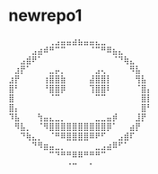 # newrepo1

⠀⠀⠀⠀⠀⠀⠀⢀⣠⣤⣤⣴⣦⣤⣤⣄⣀⠀⠀⠀⠀⠀⠀⠀⠀
⠀⠀⠀⠀⣠⣴⠾⠛⠉⠉⠀⠀⠀⠀⠈⠉⠛⠿⣦⣄⠀⠀⠀⠀⠀
⠀⠀⣠⣾⠟⠁⠀⠀⠀⠀⠀⠀⠀⠀⠀⠀⠀⠀⠈⠙⢷⣄⠀⠀⠀
⠀⣰⡟⠁⠀⠀⠀⣀⡤⡀⠀⠀⠀⠀⠀⣠⢄⠀⠀⠀⠀⠻⣧⠀⠀
⣰⡟⠀⠀⠀⠀⢰⣿⣿⣷⠀⠀⠀⠀⣼⣿⣿⡇⠀⠀⠀⠀⢻⣧⠀
⣿⠃⠀⠀⠀⠀⠘⣿⣿⡿⠀⠀⠀⠀⢹⣿⣿⠇⠀⠀⠀⠀⠈⣿⡄
⣿⠀⠀⠀⠀⠀⠀⠈⠉⠀⠀⠀⠀⠀⠀⠉⠉⠀⠀⠀⠀⠀⠀⣿⡇
⣿⡄⠀⠀⠀⠀⠀⠀⠀⠀⠀⠀⠀⠀⠀⠀⠀⠀⠀⠀⠀⠀⠀⣿⠃
⠹⣧⠀⠀⠀⢳⣤⣄⣀⡀⠀⠀⠀⠀⠀⣀⣀⣤⡾⠀⠀⠀⣸⡟⠀
⠀⠻⣧⡀⠀⠈⠻⣿⣿⣿⣿⣿⣿⣿⣿⣿⣿⡿⠁⠀⠀⣴⡟⠀⠀
⠀⠀⠙⢷⣄⡀⠀⠈⠛⠿⣿⣿⣿⣿⠿⠟⠋⠀⠀⣠⣾⠏⠀⠀⠀
⠀⠀⠀⠀⠙⠻⣶⣤⣀⡀⠀⠀⠀⠀⠀⣀⣠⣴⠿⠋⠁⠀⠀⠀⠀
⠀⠀⠀⠀⠀⠀⠀⠉⠙⠛⠛⠿⠿⠛⠛⠛⠉⠀⠀⠀⠀⠀⠀⠀⠀
⠀⠀⠀⠀⠀⠀⠀⠀⠀⠀⠐⠒⠀⠀⠂⠀⠀⠀⠀⠀⠀⠀⠀⠀⠀
